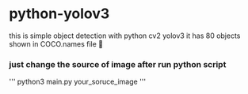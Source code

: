# python-yolov3
this is simple object detection with python cv2 yolov3 it has 80 objects shown in COCO.names file :clap:

### just change the source of image after run python script

'''
 python3 main.py your_soruce_image
'''

